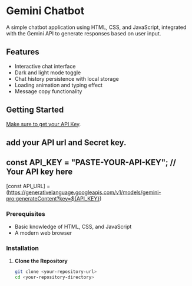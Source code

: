 # Gemini Chatbot

A simple chatbot application using HTML, CSS, and JavaScript, integrated with the Gemini API to generate responses based on user input.

## Features

- Interactive chat interface
- Dark and light mode toggle
- Chat history persistence with local storage
- Loading animation and typing effect
- Message copy functionality

## Getting Started
[Make sure to get your API Key](https://ai.google.dev/gemini-api/docs/api-key).
## add your API url and Secret key.
## const API_KEY = "PASTE-YOUR-API-KEY"; // Your API key here
[const API_URL] = (https://generativelanguage.googleapis.com/v1/models/gemini-pro:generateContent?key=${API_KEY})


### Prerequisites

- Basic knowledge of HTML, CSS, and JavaScript
- A modern web browser

### Installation

1. **Clone the Repository**

   ```bash
   git clone <your-repository-url>
   cd <your-repository-directory>
